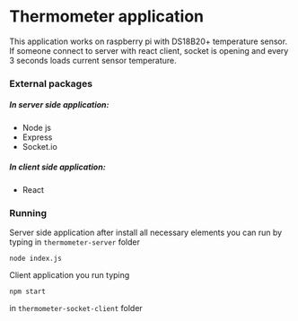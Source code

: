 # Thermometer application

This application works on raspberry pi with DS18B20+ temperature sensor.
If someone connect to server with react client, socket is opening and every
3 seconds loads current sensor temperature.

### External packages

##### In server side application:
- Node js
- Express
- Socket.io

##### In client side application:
- React

### Running

Server side application after install all necessary elements 
you can run by typing in `thermometer-server` folder
```
node index.js
```

Client application you run typing
```
npm start
```
in `thermometer-socket-client` folder
